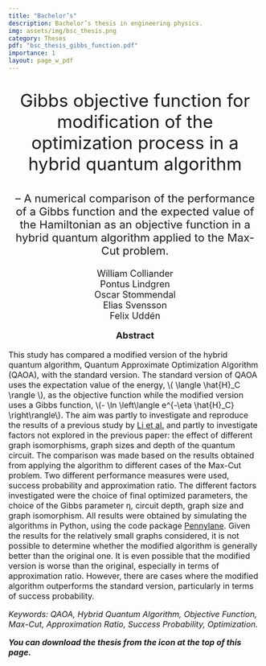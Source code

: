 ```yaml
---
title: "Bachelor’s"
description: Bachelor’s thesis in engineering physics.
img: assets/img/bsc_thesis.png
category: Theses
pdf: "bsc_thesis_gibbs_function.pdf"
importance: 1
layout: page_w_pdf
---
```


<!-- markdownlint-disable MD033 -->

<p style="text-align:center; font-size:35px">Gibbs objective function for modification of the optimization process in a hybrid quantum algorithm</p>

<p style="text-align:center; font-size:22px">– A numerical comparison of the performance of a Gibbs function and the expected value of the Hamiltonian as an objective function in a hybrid quantum algorithm applied to the Max-Cut problem.</p>

<p style="text-align:center; font-size:18px">William Colliander <br>
                                            Pontus Lindgren <br>
                                            Oscar Stommendal <br>
                                            Elias Svensson <br>
                                            Felix Uddén</p>

<p style="text-align:center; font-size:18px; font-weight: bold">Abstract</p>

<p style="text-align:left; font-size:16px">This study has compared a modified version of the hybrid quantum algorithm, Quantum Approximate Optimization Algorithm (QAOA), with the standard version. The standard
version of QAOA uses the expectation value of the energy, \( \langle \hat{H}_C \rangle \), as the objective function
while the modified version uses a Gibbs function, \(- \ln \left\langle e^{-\eta \hat{H}_C} \right\rangle\).
The aim was partly to investigate and reproduce the results of a previous study by <a href="https://journals.aps.org/prresearch/abstract/10.1103/PhysRevResearch.2.023074" target="_blank" rel="noopener noreferrer">Li et al.</a> and partly to investigate factors not explored in the previous paper: the effect
of different graph isomorphisms, graph sizes and depth of the quantum circuit.
The comparison was made based on the results obtained from applying the algorithm
to different cases of the Max-Cut problem. Two different performance measures were used,
success probability and approximation ratio. The different factors investigated were the
choice of final optimized parameters, the choice of the Gibbs parameter η, circuit depth,
graph size and graph isomorphism. All results were obtained by simulating the algorithms
in Python, using the code package <a href="https://arxiv.org/abs/1811.04968" target="_blank" rel="noopener noreferrer">Pennylane</a>. Given the results for the relatively small graphs considered, it is not possible to determine
whether the modified algorithm is generally better than the original one. It is
even possible that the modified version is worse than the original, especially in terms of
approximation ratio. However, there are cases where the modified algorithm outperforms
the standard version, particularly in terms of success probability.

<p style="text-align:left; font-size:16px; font-style: italic">Keywords: QAOA, Hybrid Quantum Algorithm, Objective Function, Max-Cut, Approximation Ratio, Success Probability, Optimization.</p>

<p style="text-align:left; font-size:16px; font-style: italic; font-weight: bold">You can download the thesis from the icon at the top of this page.</p>
